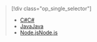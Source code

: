 > [!div class="op_single_selector"]
> * [<span data-ttu-id="cadcc-101">C#</span><span class="sxs-lookup"><span data-stu-id="cadcc-101">C#</span></span>](../articles/iot-hub/iot-hub-csharp-csharp-c2d.md)
> * [<span data-ttu-id="cadcc-102">Java</span><span class="sxs-lookup"><span data-stu-id="cadcc-102">Java</span></span>](../articles/iot-hub/iot-hub-java-java-c2d.md)
> * [<span data-ttu-id="cadcc-103">Node.js</span><span class="sxs-lookup"><span data-stu-id="cadcc-103">Node.js</span></span>](../articles/iot-hub/iot-hub-node-node-c2d.md)
> 
> 

